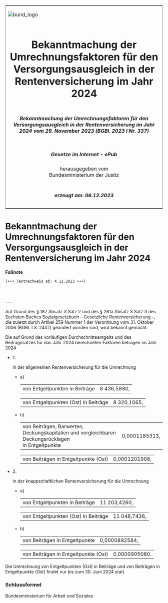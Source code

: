 <span id="DECKBLATT.html"></span>

<table border="0" frame="border" width="100%">

<tr valign="top">

<td align="left">

![bund\_logo](BfJ_2021_Web_de_de.gif)

</td>

<td align="right">

 

</td>

</tr>

<tr align="center" valign="middle">

<td colspan="2">

# Bekanntmachung der Umrechnungsfaktoren für den Versorgungsausgleich in der Rentenversicherung im Jahr 2024

</td>

</tr>

<tr align="center" valign="middle">

<td colspan="2">

##### Bekanntmachung der Umrechnungsfaktoren für den Versorgungsausgleich in der Rentenversicherung im Jahr 2024 vom 29. November 2023 (BGBl. 2023 I Nr. 337)

</td>

</tr>

<tr align="center" valign="middle">

<td colspan="2">

  
  

##### Gesetze im Internet - ePub  
  
herausgegeben vom  
Bundesministerium der Justiz

</td>

</tr>

<tr align="center" valign="bottom">

<td colspan="2">

  
  

##### erzeugt am: 06.12.2023

</td>

</tr>

</table>

<span id="BJNR1510A0023.html"></span>

# Bekanntmachung der Umrechnungsfaktoren für den Versorgungsausgleich in der Rentenversicherung im Jahr 2024

<div>

  
**Fußnote**

<div class="jnhtml">

<div>

<div class="jurAbsatz">

  

``` 
(+++ Textnachweis ab: 4.12.2023 +++)

 
```

</div>

</div>

</div>

</div>

<span id="BJNR1510A0023BJNE000100000.html"></span>

###   
\----

<div>

<div class="jnhtml">

<div>

<div class="jurAbsatz">

Auf Grund des § 187 Absatz 3 Satz 2 und des § 281a Absatz 3 Satz 3 des
Sechsten Buches Sozialgesetzbuch – Gesetzliche Rentenversicherung –, die
zuletzt durch Artikel 259 Nummer 1 der Verordnung vom 31. Oktober 2006
(BGBl. I S. 2407) geändert worden sind, wird bekannt gemacht:

</div>

<div class="jurAbsatz">

Die auf Grund des vorläufigen Durchschnittsentgelts und des
Beitragssatzes für das Jahr 2024 berechneten Faktoren betragen im Jahr
2024

  - 1\.
    
    <div>
    
    in der allgemeinen Rentenversicherung für die Umrechnung
    
      - a)
        
        <div>
        
        |                                |             |
        | :----------------------------- | ----------: |
        | von Entgeltpunkten in Beiträge | 8 436,5880, |
        

        </div>
        
        <div>
        
        |                                      |             |
        | :----------------------------------- | ----------: |
        | von Entgeltpunkten (Ost) in Beiträge | 8 320,1065, |
        

        </div>
    
      - b)
        
        <div>
        
        <table>
        <tbody>
        <tr class="odd">
        <td style="text-align: left;">von Beiträgen, Barwerten, Deckungskapitalien und vergleichbaren Deckungsrücklagen<br />
        in Entgeltpunkte</td>
        <td style="text-align: right;">0,0001185313,</td>
        </tr>
        </tbody>
        </table>
        
        </div>
        
        <div>
        
        |                                      |               |
        | :----------------------------------- | ------------: |
        | von Beiträgen in Entgeltpunkte (Ost) | 0,0001201908, |
        

        </div>
    
    </div>

  - 2\.
    
    <div>
    
    in der knappschaftlichen Rentenversicherung für die Umrechnung
    
      - a)
        
        <div>
        
        |                                |              |
        | :----------------------------- | -----------: |
        | von Entgeltpunkten in Beiträge | 11 203,4260, |
        

        </div>
        
        <div>
        
        |                                      |              |
        | :----------------------------------- | -----------: |
        | von Entgeltpunkten (Ost) in Beiträge | 11 048,7436, |
        

        </div>
    
      - b)
        
        <div>
        
        |                                |               |
        | :----------------------------- | ------------: |
        | von Beiträgen in Entgeltpunkte | 0,0000892584, |
        

        </div>
        
        <div>
        
        |                                      |               |
        | :----------------------------------- | ------------: |
        | von Beiträgen in Entgeltpunkte (Ost) | 0,0000905080. |
        

        </div>
    
    </div>

</div>

<div class="jurAbsatz">

Die Umrechnung von Entgeltpunkten (Ost) in Beiträge und von Beiträgen in
Entgeltpunkte (Ost) findet nur bis zum 30. Juni 2024 statt.

</div>

</div>

</div>

</div>

<span id="BJNR1510A0023BJNE000200000.html"></span>

### Schlussformel  

<div>

<div class="jnhtml">

<div>

<div class="jurAbsatz">

<span class="SP">Bundesministerium für Arbeit und Soziales</span>

</div>

</div>

</div>

</div>
